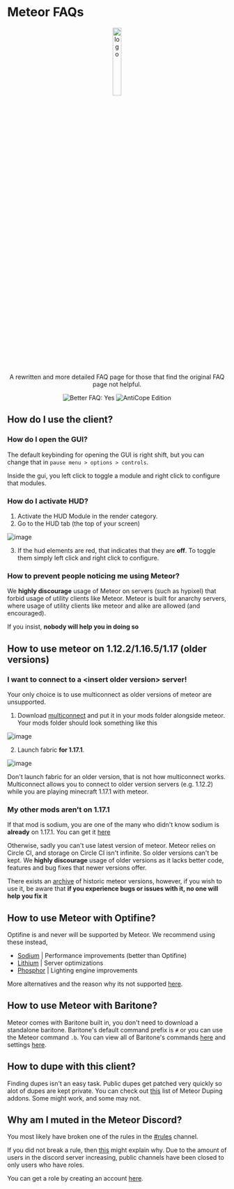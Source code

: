 # Meteor FAQs

<p align="center">
  <img src="https://avatars.githubusercontent.com/u/88768753?s=200&v=4" alt="logo" width="20%"/>
</p>
<p align="center">
  A rewritten and more detailed FAQ page for those that find the original FAQ page not helpful.
</p>
<div align="center">
  <img src="https://img.shields.io/badge/Better%20FAQ%20page-Yes-green" alt="Better FAQ: Yes">
  <img src="https://img.shields.io/badge/AntiCope-Edition-orange" alt="AntiCope Edition">
</div>

## How do I use the client?


### How do I open the GUI?

The default keybinding for opening the GUI is right shift, but you can change that in `pause menu > options > controls`.

Inside the gui, you left click to toggle a module and right click to configure that modules. 

### How do I activate HUD?

1. Activate the HUD Module in the render category.
2. Go to the HUD tab (the top of your screen)

![image](https://user-images.githubusercontent.com/72693226/129832108-683ea81a-028c-4d96-8419-4a5dfde5f527.png)

3. If the hud elements are red, that indicates that they are **off**. To toggle them simply left click and right click to configure.

### How to prevent people noticing me using Meteor?

We **highly discourage** usage of Meteor on servers (such as hypixel) that forbid usage of utility clients like Meteor.
Meteor is built for anarchy servers, where usage of utility clients like meteor and alike are allowed (and encouraged).

If you insist, **nobody will help you in doing so**

## How to use meteor on 1.12.2/1.16.5/1.17 (older versions)


### I want to connect to a \<insert older version\> server!

Your only choice is to use multiconnect as older versions of meteor are unsupported.
1. Download [multiconnect](https://www.curseforge.com/minecraft/mc-mods/multiconnect) and put it in your mods folder alongside meteor.
Your mods folder should look something like this 

![image](https://user-images.githubusercontent.com/72693226/129830229-51108c71-ea20-4172-b5c5-f9102e021b8d.png)

2. Launch fabric **for 1.17.1**. 

![image](https://user-images.githubusercontent.com/72693226/129830462-b2167e40-1afd-4948-9c3e-fdb507bde839.png)

Don't launch fabric for an older version, that is not how multiconnect works. 
Multiconnect allows you to connect to older version servers (e.g. 1.12.2) while you are playing minecraft 1.17.1 with meteor.

### My other mods aren't on 1.17.1

If that mod is sodium, you are one of the many who didn't know sodium is **already** on 1.17.1. 
You can get it [here](https://modrinth.org/mod/sodium)

Otherwise, sadly you can't use latest version of meteor. 
Meteor relies on Circle CI, and storage on Circle CI isn't infinite. So older versions can't be kept. 
We **highly discourage** usage of older versions as it lacks better code, features and bug fixes that newer versions offer.

There exists an [archive](https://github.com/AntiCope/meteor-archive) of historic meteor versions, 
however, if you wish to use it, be aware that **if you experience bugs or issues with it, no one will help you fix it**

## How to use Meteor with Optifine?

Optifine is and never will be supported by Meteor. We recommend using these instead,

- [Sodium](https://modrinth.org/mod/sodium) | Performance improvements (better than Optifine)
- [Lithium](https://www.curseforge.com/minecraft/mc-mods/lithium) | Server optimizations
- [Phosphor](https://modrinth.com/mod/phosphor) | Lighting engine improvements

More alternatives and the reason why its not supported [here](https://gist.github.com/LambdAurora/1f6a4a99af374ce500f250c6b42e8754).

## How to use Meteor with Baritone?

Meteor comes with Baritone built in, you don't need to download a standalone baritone.
Baritone's default command prefix is `#` or you can use the Meteor command `.b`.
You can view all of Baritone's commands [here](https://github.com/cabaletta/baritone/blob/master/USAGE.md) 
and settings [here](https://baritone.leijurv.com/baritone/api/Settings.html).

## How to dupe with this client?

Finding dupes isn't an easy task. Public dupes get patched very quickly so alot of dupes are kept private.
You can check out [this](https://github.com/AntiCope/meteor-lists/blob/master/MeteorAddons.md#duping) list of Meteor Duping addons.
Some might work, and some may not.

## Why am I muted in the Meteor Discord?

You most likely have broken one of the rules in the [#rules](https://discord.com/channels/689197705683140636/816501672477720626/) channel.

If you did not break a rule, then [this](https://discord.com/channels/689197705683140636/689198722097348624/870066829622652989) might explain why.
Due to the amount of users in the discord server increasing, public channels have been closed to only users who have roles. 

You can get a role by creating an account [here](https://meteorclient.com/account).
